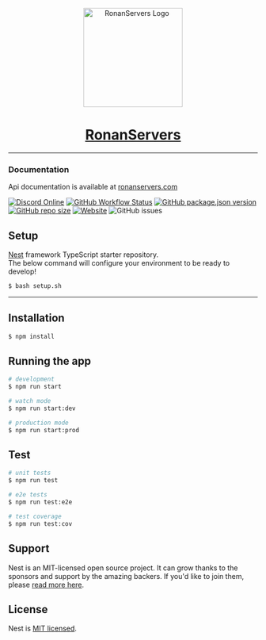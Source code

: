 <p align="center">
  <a href="https://ronanservers.com" target="blank">
    <img src="https://imgur.com/9u085Ug.png" width="200" alt="RonanServers Logo">
    <h1 align="center">RonanServers</h1>
  </a>
</p>

---
### Documentation
Api documentation is available at [ronanservers.com](https://api.ronanservers.com/api)

[![Discord Online](https://img.shields.io/discord/182633513474850818.svg)](https://discord.gg/ronannetwork-plugin-help-182633513474850818)
[![GitHub Workflow Status](https://img.shields.io/github/actions/workflow/status/RonanPlugins/RonanServersBackend/greetings.yml)](https://github.com/RonanPlugins/RonanServersBackend)
[![GitHub package.json version](https://img.shields.io/github/package-json/v/RonanPlugins/RonanServersBackenD)](https://github.com/RonanPlugins/RonanServersBackend/blob/master/package.json)
[![GitHub repo size](https://img.shields.io/github/repo-size/RonanPlugins/RonanServersBackend)](https://github.com/RonanPlugins/RonanServersBackend)
[![Website](https://img.shields.io/website?down_message=offline&label=Api%20status&logo=RonanServers&up_color=0&up_message=online&url=https%3A%2F%2Fapi.ronanservers.com)](https://api.ronanservers.com)
![GitHub issues](https://img.shields.io/github/issues/RonanPlugins/RonanServersBackend)


## Setup
[Nest](https://github.com/nestjs/nest) framework TypeScript starter repository.  
The below command will configure your environment to be ready to develop!

```bash
$ bash setup.sh
```

---

## Installation

```bash
$ npm install
```

## Running the app

```bash
# development
$ npm run start

# watch mode
$ npm run start:dev

# production mode
$ npm run start:prod
```

## Test

```bash
# unit tests
$ npm run test

# e2e tests
$ npm run test:e2e

# test coverage
$ npm run test:cov
```

## Support

Nest is an MIT-licensed open source project. It can grow thanks to the sponsors and support by the amazing backers. If you'd like to join them, please [read more here](https://docs.nestjs.com/support).


## License

Nest is [MIT licensed](LICENSE).
